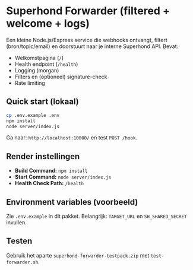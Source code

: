 # Superhond Forwarder (filtered + welcome + logs)

Een kleine Node.js/Express service die webhooks ontvangt, filtert (bron/topic/email) en doorstuurt naar je interne Superhond API. 
Bevat:
- Welkomstpagina (`/`)
- Health endpoint (`/health`)
- Logging (morgan)
- Filters en (optioneel) signature-check
- Rate limiting

## Quick start (lokaal)
```bash
cp .env.example .env
npm install
node server/index.js
```

Ga naar: `http://localhost:10000/` en test `POST /hook`.

## Render instellingen
- **Build Command:** `npm install`
- **Start Command:** `node server/index.js`
- **Health Check Path:** `/health`

## Environment variables (voorbeeld)
Zie `.env.example` in dit pakket. Belangrijk: `TARGET_URL` en `SH_SHARED_SECRET` invullen.

## Testen
Gebruik het aparte `superhond-forwarder-testpack.zip` met `test-forwarder.sh`.
